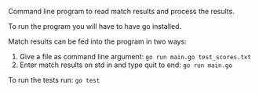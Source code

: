 Command line program to read match results and process the results.

To run the program you will have to have go installed.

Match results can be fed into the program in two ways:
1. Give a file as command line argument: `go run main.go test_scores.txt`
2. Enter match results on std in and type quit to end: `go run main.go`

To run the tests run: `go test`
